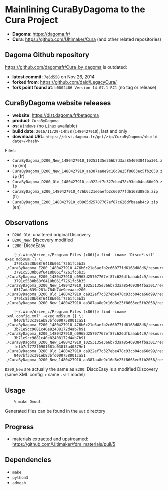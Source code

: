 Mainlining CuraByDagoma to the Cura Project
===========================================

- **Dagoma**: https://dagoma.fr/
- **Cura**:   https://github.com/Ultimaker/Cura (and other related repositories)

Dagoma Github repository
------------------------

https://github.com/dagomafr/Cura_by_dagoma is outdated:

- **latest commit**: `7e6d558` on Nov 26, 2014
- **forked from**: https://github.com/daid/LegacyCura/
- **fork point found at**: `b0802486 Version 14.07.1-RC1` (no tag or release)

CuraByDagoma website releases
-----------------------------

- **website**: https://dist.dagoma.fr/betagoma
- **product**: `CuraByDagoma`
- **os**: `Windows` (no `Linux` available)
- **build date**: `2016/11/29-14h58` (`1480427910`), last and only
- **download URL**: `https://dist.dagoma.fr/get/zip/CuraByDagoma/<build-date>/<hash>`

Files:

- `CuraByDagoma_D200_New_1480427910_10253135e366b7d3aa85469384fba301.zip` (en)
- `CuraByDagoma_D200_New_1480427910_aa387aa8e9c16d8e25f8663ec5fb2058.zip` (fr)
- `CuraByDagoma_D200_Old_1480427910_ca922ef7c327ebe478c93cb04ca66d99.zip`
- `CuraByDagoma_E200_1480427910_476b6c21e6aefb2c66077fd6168d88d6.zip` (fr)
- `CuraByDagoma_E200_1480427910_d0965d25707767ef87c626dfbaaab4c9.zip` (en)

Observations
------------

- `D200_Old`: unaltered original Discovery
- `D200_New`: Discovery modified
- `E200`:     DiscoEasy

```
    [~/.wine/drive_c/Program Files (x86)]☭ find -iname 'Disco*.stl' -exec md5sum {} \;
    3791c5530b68f6418b061f7261fc5b35  ./CuraByDagoma_E200_1480427910_476b6c21e6aefb2c66077fd6168d88d6/resources/meshes/Discovery_platform.stl
    3791c5530b68f6418b061f7261fc5b35  ./CuraByDagoma_E200_1480427910_d0965d25707767ef87c626dfbaaab4c9/resources/meshes/Discovery_platform.stl
    3791c5530b68f6418b061f7261fc5b35  ./CuraByDagoma_D200_New_1480427910_10253135e366b7d3aa85469384fba301/resources/meshes/Discovery_platform.stl
    0317ada639e281a784b74e9eeaace200  ./CuraByDagoma_D200_Old_1480427910_ca922ef7c327ebe478c93cb04ca66d99/resources/meshes/Discovery_platform.stl
    3791c5530b68f6418b061f7261fc5b35  ./CuraByDagoma_D200_New_1480427910_aa387aa8e9c16d8e25f8663ec5fb2058/resources/meshes/Discovery_platform.stl
```

```
    [~/.wine/drive_c/Program Files (x86)]☭ find -iname 'xml_config.xml' -exec md5sum {} \;
    8407bf33c391eb83bfd000758001ca51  ./CuraByDagoma_E200_1480427910_476b6c21e6aefb2c66077fd6168d88d6/resources/XML/xml_config.xml
    3b71e9cc9681c40e82408172d4ab7b91  ./CuraByDagoma_E200_1480427910_d0965d25707767ef87c626dfbaaab4c9/resources/XML/xml_config.xml
    3b71e9cc9681c40e82408172d4ab7b91  ./CuraByDagoma_D200_New_1480427910_10253135e366b7d3aa85469384fba301/resources/XML/xml_config.xml
    fefb7c7772f0901681c03815a40879e1  ./CuraByDagoma_D200_Old_1480427910_ca922ef7c327ebe478c93cb04ca66d99/resources/XML/xml_config.xml
    8407bf33c391eb83bfd000758001ca51  ./CuraByDagoma_D200_New_1480427910_aa387aa8e9c16d8e25f8663ec5fb2058/resources/XML/xml_config.xml
```

`D200_New` are actually the same as `E200`: DiscoEasy is a modified Discovery (same XML config + same `.stl` model)

Usage
-----

```
    % make O=out
```

Generated files can be found in the `out` directory

Progress
--------

- materials extracted and upstreamed: https://github.com/Ultimaker/fdm_materials/pull/5

Dependencies
------------

- `make`
- `python3`
- `admesh`
